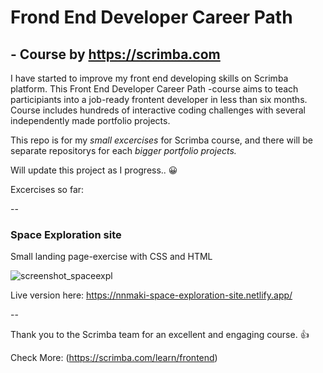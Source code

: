 # Frond End Developer Career Path 
## - Course by https://scrimba.com

I have started to improve my front end developing skills on Scrimba platform. This Front End Developer Career Path -course aims to teach participiants into a job-ready frontent developer in less than six months. Course includes hundreds of interactive coding challenges with several independently made portfolio projects. 

This repo is for my <em>small excercises</em> for Scrimba course, and there will be separate repositorys for each <em>bigger portfolio projects.</em>

Will update this project as I progress.. 😀

Excercises so far:

--

### Space Exploration site
Small landing page-exercise with CSS and HTML

![screenshot_spaceexpl](https://github.com/user-attachments/assets/5e8f8cdd-73eb-404c-a157-51752f20072a)

Live version here: https://nnmaki-space-exploration-site.netlify.app/

--

Thank you to the Scrimba team for an excellent and engaging course. 👍

Check More: (https://scrimba.com/learn/frontend)
